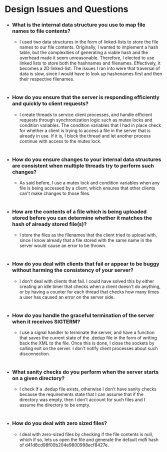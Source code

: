 # Design Issues and Questions
* ### What is the internal data structure you use to map file names to file contents?
    * I used two data structures in the form of linked-lists to store the file names to our file contents. Originally, I wanted to implement a hash table, but the complexities of generating a viable hash and the overhead made it seem unreasonable. Therefore, I elected to use linked lists to store both the hashnames and filenames. Effectively, it becomes a 2D linked-list. The issues I ran into were that traversal of data is slow, since I would have to look up hashenames first and then their respective filenames.
<br><br />
* ### How do you ensure that the server is responding efficiently and quickly to client requests?
    * I create threads to service client processes, and handle efficient requests through synchronization logic such as mutex locks and condition variables. The condition variables that I had in place check for whether a client is trying to access a file in the server that is already in use. If it is, I block the thread and let another process continue with access to the mutex lock.
<br><br />
* ### How do you ensure changes to your internal data structures are consistent when multiple threads try to perform such changes?
    * As said before, I use a mutex lock and condition variables when any file is being accessed by a client, which ensures that other clients can't make changes to those files.
<br><br />
* ### How are the contents of a file which is being uploaded stored before you can determine whether it matches the hash of already stored file(s)?
    * I store the files as the filenames that the client tried to upload with, since I know already that a file stored with the same name in the server would cause an error to be thrown.
<br><br />
* ### How do you deal with clients that fail or appear to be buggy without harming the consistency of your server?
    * I don't deal with clients that fail. I could have solved this by either creating an idle timer that checks when a client doesn't do anything, or by having a counter for each thread that checks how many times a user has caused an error on the server side.
<br><br />
* ### How do you handle the graceful termination of the server when it receives SIGTERM?
    * I use a signal handler to terminate the server, and have a function that saves the current state of the .dedup file in the form of writing back the XML to the file. Once this is done, I close the sockets by calling exit on the server. I don't notify client processes about such disconnection.
<br><br />
* ### What sanity checks do you perform when the server starts on a given directory?
    * I check if a .dedup file exists, otherwise I don't have sanity checks because the requirements state that I can assume that if the directory was empty, then I don't account for such files and I assume the directory to be empty.
<br><br />
* ### How do you deal with zero sized files?
    * I deal with zero-sized files by checking if the file contents is null, which if so, lets us open the file and generate the default md5 hash of d41d8cd98f00b204e9800998ecf8427e.
<br><br />